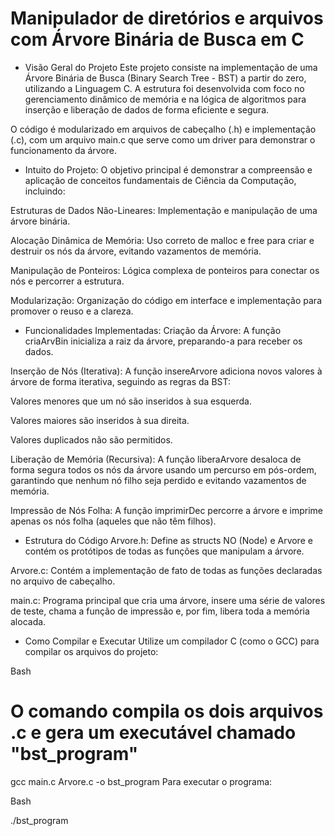 # Manipulador de diretórios e arquivos com Árvore Binária de Busca em C
 - Visão Geral do Projeto
Este projeto consiste na implementação de uma Árvore Binária de Busca (Binary Search Tree - BST) a partir do zero, utilizando a Linguagem C. A estrutura foi desenvolvida com foco no gerenciamento dinâmico de memória e na lógica de algoritmos para inserção e liberação de dados de forma eficiente e segura.

O código é modularizado em arquivos de cabeçalho (.h) e implementação (.c), com um arquivo main.c que serve como um driver para demonstrar o funcionamento da árvore.

 - Intuito do Projeto:
O objetivo principal é demonstrar a compreensão e aplicação de conceitos fundamentais de Ciência da Computação, incluindo:

Estruturas de Dados Não-Lineares: Implementação e manipulação de uma árvore binária.

Alocação Dinâmica de Memória: Uso correto de malloc e free para criar e destruir os nós da árvore, evitando vazamentos de memória.

Manipulação de Ponteiros: Lógica complexa de ponteiros para conectar os nós e percorrer a estrutura.

Modularização: Organização do código em interface e implementação para promover o reuso e a clareza.

 - Funcionalidades Implementadas:
Criação da Árvore: A função criaArvBin inicializa a raiz da árvore, preparando-a para receber os dados.

Inserção de Nós (Iterativa): A função insereArvore adiciona novos valores à árvore de forma iterativa, seguindo as regras da BST:

Valores menores que um nó são inseridos à sua esquerda.

Valores maiores são inseridos à sua direita.

Valores duplicados não são permitidos.

Liberação de Memória (Recursiva): A função liberaArvore desaloca de forma segura todos os nós da árvore usando um percurso em pós-ordem, garantindo que nenhum nó filho seja perdido e evitando vazamentos de memória.

Impressão de Nós Folha: A função imprimirDec percorre a árvore e imprime apenas os nós folha (aqueles que não têm filhos).

 - Estrutura do Código
Arvore.h: Define as structs NO (Node) e Arvore e contém os protótipos de todas as funções que manipulam a árvore.

Arvore.c: Contém a implementação de fato de todas as funções declaradas no arquivo de cabeçalho.

main.c: Programa principal que cria uma árvore, insere uma série de valores de teste, chama a função de impressão e, por fim, libera toda a memória alocada.

 - Como Compilar e Executar
Utilize um compilador C (como o GCC) para compilar os arquivos do projeto:

Bash

# O comando compila os dois arquivos .c e gera um executável chamado "bst_program"
gcc main.c Arvore.c -o bst_program
Para executar o programa:

Bash

./bst_program

